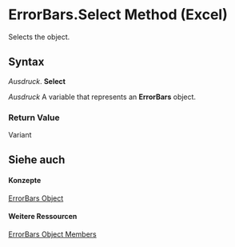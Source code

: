 
# ErrorBars.Select Method (Excel)

Selects the object.


## Syntax

 _Ausdruck_. **Select**

 _Ausdruck_ A variable that represents an **ErrorBars** object.


### Return Value

Variant


## Siehe auch


#### Konzepte


[ErrorBars Object](646de974-bf6f-99c8-20dd-9ca514b7a304.md)
#### Weitere Ressourcen


[ErrorBars Object Members](http://msdn.microsoft.com/library/f8eaf7ef-73b2-60ec-3661-2fbdd3e89c26%28Office.15%29.aspx)